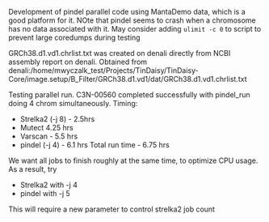 Development of pindel parallel code using MantaDemo data, which is a good platform for it.
NOte that pindel seems to crash when a chromosome has no data associated with it.  May consider
adding `ulimit -c 0` to script to prevent large coredumps during testing

GRCh38.d1.vd1.chrlist.txt was created on denali directly from NCBI assembly report on denali.  Obtained from
denali:/home/mwyczalk_test/Projects/TinDaisy/TinDaisy-Core/image.setup/B_Filter/GRCh38.d1.vd1/dat/GRCh38.d1.vd1.chrlist.txt

Testing parallel run.  C3N-00560 completed successfully with pindel_run doing 4 chrom simultaneously.  Timing:
* Strelka2 (-j 8) - 2.5hrs
* Mutect 4.25 hrs
* Varscan - 5.5 hrs
* pindel (-j 4) - 6.1 hrs
Total run time - 6.75 hrs

We want all jobs to finish roughly at the same time, to optimize CPU usage.  As a result, try
* Strelka2 with -j 4
* pindel with -j 5

This will require a new parameter to control strelka2 job count
